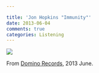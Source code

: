 ```yaml
---

title: 'Jon Hopkins "Immunity"'
date: 2013-06-04
comments: true
categories: Listening
---
```


<img src="/images/jon-hopkins-immunity.jpg" class="image">

From [Domino Records](http://www.dominorecordco.com/), 2013 June.




